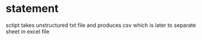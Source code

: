 # statement
sctipt takes unstructured txt file and produces csv which is later to separate sheet in excel file

